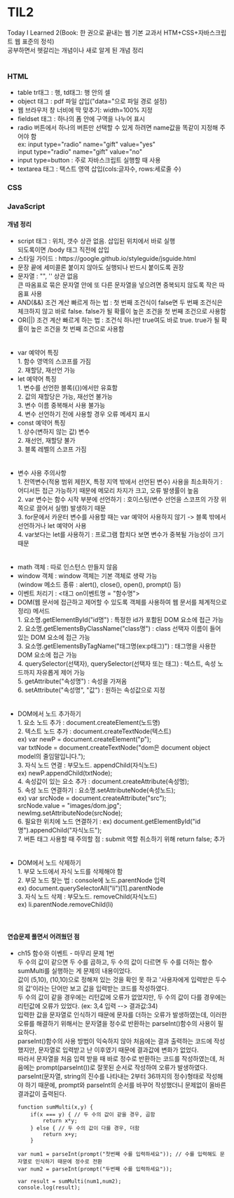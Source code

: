 # TIL2
Today I Learned 2(Book: 한 권으로 끝내는 웹 기본 교과서 HTM+CSS+자바스크립트 웹 표준의 정석)<br>
공부하면서 헷갈리는 개념이나 새로 알게 된 개념 정리<br><br>
<h3>HTML</h3>
<ul>
<li>table tr태그 : 행,  td태그: 행 안의 셀</li>
<li>object 태그 : pdf 파일 삽입("data="으로 파일 경로 설정)</li>
  <li>웹 브라우저 창 너비에 딱 맞추기: width=100% 지정</li>
  <li>fieldset 태그 : 하나의 폼 안에 구역을 나누어 표시</li>
  <li>radio 버튼에서 하나의 버튼만 선택할 수 있게 하려면 name값을 똑같이 지정해 주어야 함</li>
      ex: input type="radio" name="gift" value="yes"<br>
          input type="radio" name="gift" value="no"
  <li>input type=button : 주로 자바스크립트 실행할 때 사용</li>
  <li>textarea 태그 : 택스트 영역 삽입(cols:글자수, rows:세로줄 수)</li>
  </ul>
  <h3>CSS</h3>
  <h3>JavaScript</h3>
  <h4>개념 정리</h4>
  <ul>
  <li>script 태그 : 위치, 갯수 상관 없음. 삽입된 위치에서 바로 실행<br>
  되도록이면 /body 태그 직전에 삽입</li>
  <li>스타일 가이드 : https://google.github.io/styleguide/jsguide.html</li>
  <li>문장 끝에 세미콜론 붙이지 않아도 실행되나 반드시 붙이도록 권장</li>
  <li>문자열 : "", '' 상관 없음<br>
  큰 따옴표로 묶은 문자열 안에 또 다른 문자열을 넣으려면 중복되지 않도록 작은 따옴표 사용</li>
  <li> AND(&&) 조건 계산 빠르게 하는 법 : 첫 번째 조건식이 false면 두 번째 조건식은 체크하지 않고 바로 false. false가 될 확률이 높은 조건을 첫 번째 조건으로 사용함</li>
  <li> OR(||) 조건 계산 빠르게 하는 법 : 조건식 하나만 true여도 바로 true. true가 될 확률이 높은 조건을 첫 번째 조건으로 사용함</li><br><br>
    <li>var 예약어 특징<br>
    1. 함수 영역의 스코프를 가짐<br>
    2. 재할당, 재선언 가능</li>
  <li> let 예약어 특징 <br>
  1. 변수를 선언한 블록({})에서만 유효함 <br>
  2. 값의 재할당은 가능, 재선언 불가능 <br>
  3. 변수 이름 중복해서 사용 불가능 <br>
    4. 변수 선언하기 전에 사용할 경우 오류 메세지 표시 </li>
    <li> const 예약어 특징 <br>
    1. 상수(변하지 않는 값) 변수<br>
    2. 재선언, 재할당 불가<br>
    3. 블록 레벨의 스코프 가짐</li><br><br>
    <li> 변수 사용 주의사항<br>
    1. 전역변수(적용 범위 제한X, 특정 지역 밖에서 선언된 변수) 사용을 최소화하기 : 어디서든 접근 가능하기 때문에 메모리 차지가 크고, 오류 발생률이 높음<br>
    2. var 변수는 함수 시작 부분에 선언하기 : 호이스팅(변수 선언을 스코프의 가장 위쪽으로 끌어서 실행) 발생하기 때문<br>
    3. for문에서 카운터 변수를 사용할 때는 var 예약어 사용하지 않기 -> 블록 밖에서 선언하거나 let 예약어 사용<br>
    4. var보다는 let를 사용하기 : 프로그램 합치다 보면 변수가 중복될 가능성이 크기 때문</li><br><br>
    <li> math 객체 : 따로 인스턴스 만들지 않음</li>
    <li> window 객체 : window 객체는 기본 객체로 생략 가능<br>
	(window 메소드 종류 : alert(), close(), open(), prompt() 등)<br></li>
	<li> 이벤트 처리기 : <태그 on이벤트명 = "함수명"> </li>
	<li> DOM(웹 문서에 접근하고 제어할 수 있도록 객체를 사용하여 웹 문서를 체계적으로 정리) 메서드 <br> 
		1. 요소명.getElementById("id명") : 특정한 id가 포함된 DOM 요소에 접근 가능<br>
	2. 요소명.getElementsByClassName("class명") : class 선택자 이름이 들어 있는 DOM 요소에 접근 가능<br>
	3. 요소명.getElementsByTagName("태그명(ex:p태그)") : 태그명을 사용한 DOM 요소에 접근 가능<br>
	4. querySelector(선택자), querySelector(선택자 또는 태그) : 텍스트, 속성 노드까지 자유롭게 제어 가능<br>
	5. getAttribute("속성명") : 속성을 가져옴<br>
	6. setAttribute("속성명", "값") : 원하는 속성값으로 지정</li><br><br>
	<li> DOM에서 노드 추가하기<br>
		1. 요소 노드 추가 : document.createElement(노드명) <br>
	2. 텍스트 노드 추가 : document.createTextNode(텍스트) <br>
	ex) var newP = document.createElement("p"); <br>
	var txtNode = document.createTextNode("dom은 document object model의 줄임말입니다."); <br>
	3. 자식 노드 연결 : 부모노드. appendChild(자식노드) <br>
	ex) newP.appendChild(txtNode); <br>
	4. 속성값이 있는 요소 추가 : document.createAttribute(속성명); <br>
	5. 속성 노드 연결하기 : 요소명.setAttributeNode(속성노드); <br>
	ex) var srcNode = document.createAttribute("src"); <br>
		srcNode.value = "images/dom.jpg"; <br>
		newImg.setAttributeNode(srcNode); <br>
	6. 필요한 위치에 노드 연결하기 : ex) document.getElementById("id명").appendChild("자식노드");<br>
	7. 버튼 태그 사용할 때 주의할 점 : submit 역할 취소하기 위해 return false; 추가</li><br><br>
	<li> DOM에서 노드 삭제하기<br>
	1. 부모 노드에서 자식 노드를 삭제해야 함<br>
	2. 부모 노드 찾는 법 : console에 노드.parentNode 입력 <br>
	ex) document.querySelectorAll("li")[1].parentNode <br>
	3. 자식 노드 삭제 : 부모노드. removeChild(자식노드) <br>
	ex) li.parentNode.removeChild(li)<br><br><br>
	
  </ul>
  
  <h4>연습문제 풀면서 어려웠던 점</h4>
  <ul>
  <li>ch15 함수와 이벤트 - 마무리 문제 1번<br>
  두 수의 값이 같으면 두 수를 곱하고, 두 수의 값이 다르면 두 수를 더하는 함수 sumMulti를 실행하는 게 문제의 내용이었다. <br>
  값이 (5,10), (10,10)으로 정해져 있는 것을 확인 못 하고 '사용자에게 입력받은 두수의 값'이라는 단어만 보고 값을 입력받는 코드를 작성하였다. <br>
  두 수의 값이 같을 경우에는 리턴값에 오류가 없었지만, 두 수의 값이 다를 경우에는 리턴값에 오류가 있었다. (ex: 3,4 입력 --> 결과값:34) <br>
	  입력한 값을 문자열로 인식하기 때문에 문자를 더하는 오류가 발생하였는데, 이러한 오류를 해결하기 위해서는 문자열을 정수로 반환하는 parseInt()함수의 사용이 필요하다.<br>
	  parseInt()함수의 사용 방법이 익숙하지 않아 처음에는 결과 출력하는 코드에 작성했지만, 문자열로 입력받고 난 이후였기 때문에 결과값에 변화가 없었다.<br>
	  따라서 문자열을 처음 입력 받을 때 바로 정수로 반환하는 코드를 작성하였는데, 처음에는 prompt(parseInt())로 잘못된 순서로 작성하여 오류가 발생하였다.<br>
	  parseInt(문자열, string의 진수를 나타내는 2부터 36까지의 정수)형태로 작성해야 하기 때문에, prompt와 parseInt의 순서를 바꾸어 작성했더니 문제없이 올바른 결과값이 출력된다.		</li>
  
  	function sumMulti(x,y) {
		if(x === y) { // 두 수의 값이 같을 경우, 곱함 
			return x*y;
		} else { // 두 수의 값이 다를 경우, 더함
			return x+y;
		}
 
	var num1 = parseInt(prompt("첫번째 수를 입력하세요")); // 수를 입력해도 문자열로 인식하기 때문에 정수로 전환
	var num2 = parseInt(prompt("두번째 수를 입력하세요"));

	var result = sumMulti(num1,num2);
	console.log(result);
	

  
